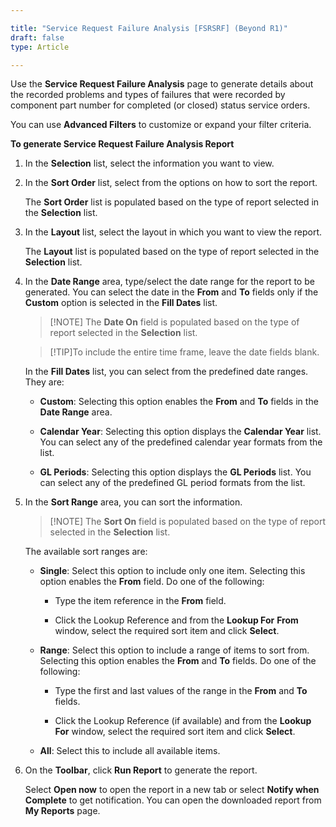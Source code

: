 ```yaml
---

title: "Service Request Failure Analysis [FSRSRF] (Beyond R1)"
draft: false
type: Article

---
```


Use the **Service Request Failure Analysis** page to generate details about the recorded problems and types of failures that were recorded by component part number for completed (or closed) status service orders.

You can use **Advanced Filters** to customize or expand your filter criteria. 


**To generate Service Request Failure Analysis Report**


1. In the **Selection** list, select the information you want to view.

2. In the **Sort Order** list, select from the options on how to sort the report.

    The **Sort Order** list is populated based on the type of report selected in the **Selection** list.

3. In the **Layout** list, select the layout in which you want to view the report.

    The **Layout** list is populated based on the type of report selected in the **Selection** list.

4. In the **Date Range** area, type/select the date range for the report to be generated. You can select the date in the **From** and **To** fields only if the **Custom** option is selected in the **Fill Dates** list.

    >[!NOTE] The **Date On** field is populated based on the type of report selected in the **Selection** list.

    >[!TIP]To include the entire time frame, leave the date fields blank.

    In the **Fill Dates** list, you can select from the predefined date ranges. They are:

    - **Custom**: Selecting this option enables the **From** and **To** fields in the **Date Range** area.

    - **Calendar Year**: Selecting this option displays the **Calendar Year** list. You can select any of the predefined calendar year formats from the list.

    - **GL Periods**: Selecting this option displays the **GL Periods** list. You can select any of the predefined GL period formats from the list.

5. In the **Sort Range** area, you can sort the information.

    >[!NOTE] The **Sort On** field is populated based on the type of report selected in the **Selection** list.

    The available sort ranges are:

    - **Single**: Select this option to include only one item. Selecting this option enables the **From** field. Do one of the following:

        - Type the item reference in the **From** field.

        - Click the Lookup Reference and from the **Lookup For** **From** window, select the required sort item and click **Select**.

    - **Range**: Select this option to include a range of items to sort from. Selecting this option enables the **From** and **To** fields. Do one of the following:

        - Type the first and last values of the range in the **From** and **To** fields.

        - Click the Lookup Reference (if available) and from the **Lookup For** window, select the required sort item and click **Select**.

    - **All**: Select this to include all available items.

6. On the **Toolbar**, click **Run Report** to generate the report.

    Select **Open now** to open the report in a new tab or select **Notify when Complete** to get notification. You can open the downloaded report from **My Reports** page.

​